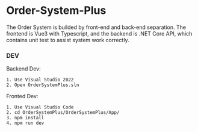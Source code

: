 # Order-System-Plus
The Order System is builded by front-end and back-end separation. The frontend is Vue3 with Typescript, and the backend is .NET Core API, which contains unit test to assist system work correctly.

### DEV 
Backend Dev:
```
1. Use Visual Studio 2022 
2. Open OrderSystemPlus.sln
```


Fronted Dev:
```
1. Use Visual Studio Code
2. cd OrderSystemPlus/OrderSystemPlus/App/
3. npm install
4. npm run dev
```
